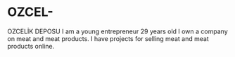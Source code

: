 # OZCEL-
OZCELİK DEPOSU
I am a young entrepreneur 29 years old
I own a company on meat and meat products.
I have projects for selling meat and meat products online.
